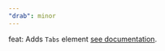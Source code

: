 ```yaml
---
"drab": minor
---
```


feat: Adds `Tabs` element [see documentation](https://drab.robino.dev/elements/tabs/).
